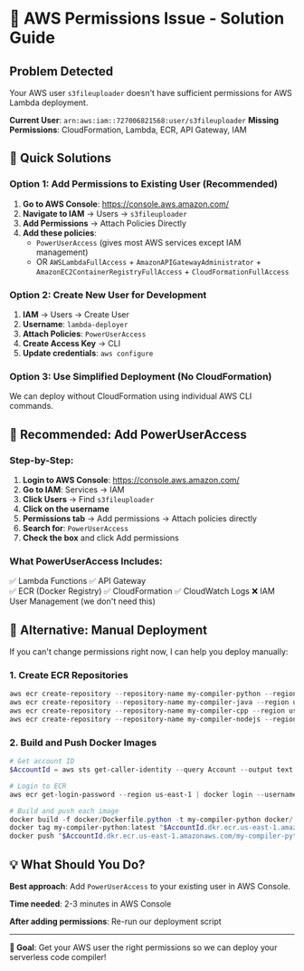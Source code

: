 # 🚨 AWS Permissions Issue - Solution Guide

## Problem Detected
Your AWS user `s3fileuploader` doesn't have sufficient permissions for AWS Lambda deployment.

**Current User**: `arn:aws:iam::727006821568:user/s3fileuploader`
**Missing Permissions**: CloudFormation, Lambda, ECR, API Gateway, IAM

## 🔧 Quick Solutions

### Option 1: Add Permissions to Existing User (Recommended)
1. **Go to AWS Console**: https://console.aws.amazon.com/
2. **Navigate to IAM** → Users → `s3fileuploader`
3. **Add Permissions** → Attach Policies Directly
4. **Add these policies**:
   - `PowerUserAccess` (gives most AWS services except IAM management)
   - OR `AWSLambdaFullAccess` + `AmazonAPIGatewayAdministrator` + `AmazonEC2ContainerRegistryFullAccess` + `CloudFormationFullAccess`

### Option 2: Create New User for Development
1. **IAM** → Users → Create User
2. **Username**: `lambda-deployer`
3. **Attach Policies**: `PowerUserAccess`
4. **Create Access Key** → CLI
5. **Update credentials**: `aws configure`

### Option 3: Use Simplified Deployment (No CloudFormation)
We can deploy without CloudFormation using individual AWS CLI commands.

## 🎯 Recommended: Add PowerUserAccess

### Step-by-Step:
1. **Login to AWS Console**: https://console.aws.amazon.com/
2. **Go to IAM**: Services → IAM
3. **Click Users** → Find `s3fileuploader`
4. **Click on the username**
5. **Permissions tab** → Add permissions → Attach policies directly
6. **Search for**: `PowerUserAccess`
7. **Check the box** and click Add permissions

### What PowerUserAccess Includes:
✅ Lambda Functions
✅ API Gateway  
✅ ECR (Docker Registry)
✅ CloudFormation
✅ CloudWatch Logs
❌ IAM User Management (we don't need this)

## 🚀 Alternative: Manual Deployment

If you can't change permissions right now, I can help you deploy manually:

### 1. Create ECR Repositories
```powershell
aws ecr create-repository --repository-name my-compiler-python --region us-east-1
aws ecr create-repository --repository-name my-compiler-java --region us-east-1  
aws ecr create-repository --repository-name my-compiler-cpp --region us-east-1
aws ecr create-repository --repository-name my-compiler-nodejs --region us-east-1
```

### 2. Build and Push Docker Images
```powershell
# Get account ID
$AccountId = aws sts get-caller-identity --query Account --output text

# Login to ECR
aws ecr get-login-password --region us-east-1 | docker login --username AWS --password-stdin "$AccountId.dkr.ecr.us-east-1.amazonaws.com"

# Build and push each image
docker build -f docker/Dockerfile.python -t my-compiler-python docker/
docker tag my-compiler-python:latest "$AccountId.dkr.ecr.us-east-1.amazonaws.com/my-compiler-python:latest"
docker push "$AccountId.dkr.ecr.us-east-1.amazonaws.com/my-compiler-python:latest"
```

## 💡 What Should You Do?

**Best approach**: Add `PowerUserAccess` to your existing user in AWS Console.

**Time needed**: 2-3 minutes in AWS Console

**After adding permissions**: Re-run our deployment script

---

**🎯 Goal**: Get your AWS user the right permissions so we can deploy your serverless code compiler!
